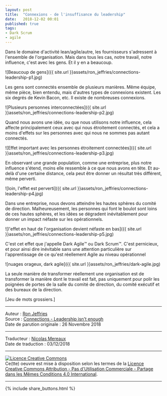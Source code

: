 ```yaml
---
layout: post
title:  "Connexions - de l'insuffisance du leadership"
date:   2018-12-02 00:01
published: true
tags:
- Dark Scrum
- agile
---
```


Dans le domaine d'activité lean/agile/autre, les fournisseurs s'adressent à l'ensemble de l'organisation. Mais dans tous les cas, notre travail, notre influence, c'est avec les gens. Et il y en a beaucoup.

![Beaucoup de gens]({{ site.url }}assets/ron_jeffries/connections-leadership-p1.jpg)

Les gens sont connectés ensemble de plusieurs manières. Même équipe, même pièce, bien entendu, mais d'autres types de connexions existent. Les six degrés de Kevin Bacon, etc. Il existe de nombreuses connexions.

![Plusieurs personnes interconnectées]({{ site.url }}assets/ron_jeffries/connections-leadership-p2.jpg)

Quand nous avons une idée, ou que nous utilisons notre influence, cela affecte principalement ceux avec qui nous étroitement connectés, et cela a moins d'effets sur les personnes avec qui nous ne sommes pas autant connectés.

![Effet important avec les personnes étroitement connectées]({{ site.url }}assets/ron_jeffries/connections-leadership-p3.jpg)

En observant une grande population, comme une entreprise, plus notre influence s'étend, moins elle ressemble à ce que nous avons en tête. Et au-delà d'une certaine distance, cela peut être donner un résultat très différent, même perverti.

![loin, l'effet est perverti]({{ site.url }}assets/ron_jeffries/connections-leadership-p4.jpg)

Dans une entreprise, nous devons atteindre les hautes sphères du comité de direction. Malheureusement, les personnes qui font le boulot sont loins de ces hautes sphères, et les idées se dégradent inévitablement pour donner un  impact néfaste sur les opérationnels.

![l'effet en haut de l'organisation devient néfaste en bas]({{ site.url }}assets/ron_jeffries/connections-leadership-p5.jpg)

C'est cet effet que j'appelle Dark Agile™️ ou Dark Scrum™️. C'est pernicieux, et pour ainsi dire inévitable sans une attention particulière sur l'apprentissage de ce qu'est réellement Agile au niveau opérationnel

![nuages orageux, dark agile]({{ site.url }}assets/ron_jeffries/dark-agile.jpg)

La seule manière de transformer réellement une organisation est de transformer la manière dont le travail est fait, pas uniquement pour polir les poignées de portes de la salle du comité de direction, du comité exécutif et des bureaux de la direction.

[Jeu de mots grossiers.]

---
Auteur : [Ron Jeffries](https://ronjeffries.com/about.html)  
Source : [Connections - Leadership isn't enough](https://ronjeffries.com/articles/018-01ff/people-twitter/)  
Date de parution originale : 26 Novembre 2018  

---
Traducteur : [Nicolas Mereaux](http://www.les-traducteurs-agiles.org/traducteurs/)  
Date de traduction : 03/12/2018  

---

<a rel="license" href="http://creativecommons.org/licenses/by-nc-sa/4.0/"><img alt="Licence Creative Commons" style="border-width:0" src="http://i.creativecommons.org/l/by-nc-sa/4.0/88x31.png" /></a><br />Ce(tte) oeuvre est mise à disposition selon les termes de la <a rel="license" href="http://creativecommons.org/licenses/by-nc-sa/4.0/">Licence Creative Commons Attribution - Pas d'Utilisation Commerciale - Partage dans les Mêmes Conditions 4.0 International</a>.

---

{% include share_buttons.html %}
